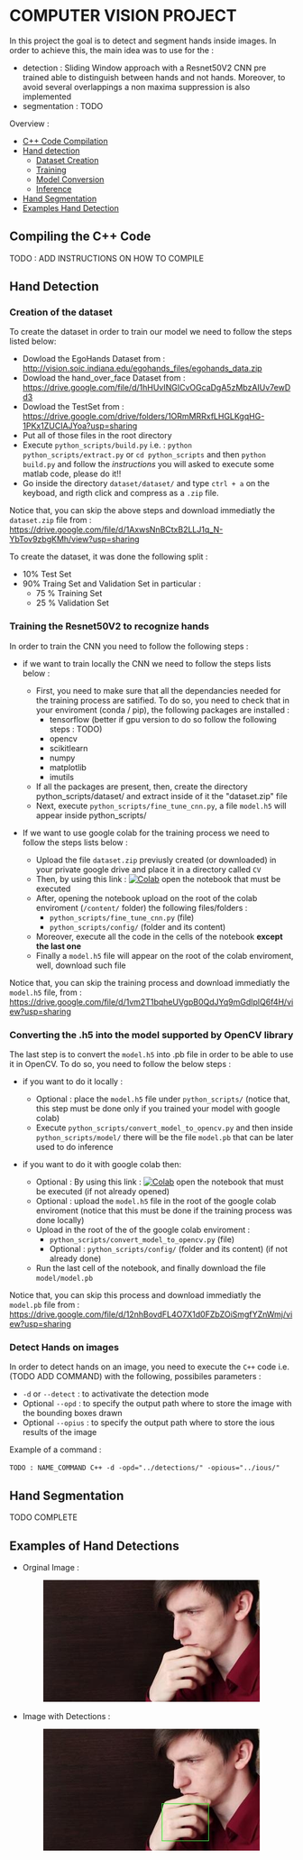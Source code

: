 # COMPUTER VISION PROJECT


In this project the goal is to detect and segment hands inside images.
In order to achieve this, the main idea was to use for the :

- detection : Sliding Window approach with a Resnet50V2 CNN pre trained able to distinguish between hands and not hands. Moreover, to avoid several overlappings a non maxima suppression is also implemented
- segmentation : TODO

Overview :
* [C++ Code Compilation](#-compiling-the-c-code)
* [Hand detection](#-hand-detection)
    * [Dataset Creation](#-creation-of-the-dataset)
    * [Training](#training-the-resnet50v2-to-recognize-hands)
    * [Model Conversion](#-converting-the-h5-into-the-model-supported-by-opencv-library)
    * [Inference](#-detect-hands-on-images)
* [Hand Segmentation](#-hand-segmentation)
* [Examples Hand Detection](#-examples-of-hand-detections)

## Compiling the C++ Code

TODO : ADD INSTRUCTIONS ON HOW TO COMPILE

## Hand Detection

### Creation of the dataset

To create the dataset in order to train our model we need to follow the steps listed below:
- Dowload the EgoHands Dataset from : http://vision.soic.indiana.edu/egohands_files/egohands_data.zip
- Dowload the hand_over_face Dataset from : https://drive.google.com/file/d/1hHUvINGICvOGcaDgA5zMbzAIUv7ewDd3
- Dowload the TestSet from : https://drive.google.com/drive/folders/1ORmMRRxfLHGLKgqHG-1PKx1ZUCIAJYoa?usp=sharing
- Put all of those files in the root directory 
- Execute `python_scripts/build.py` i.e. : `python python_scripts/extract.py` or `cd python_scripts` and then `python build.py` and follow the *instructions* you will asked to execute some matlab code, please do it!!
- Go inside the directory `dataset/dataset/` and type `ctrl + a` on the keyboad, and rigth click and compress as a `.zip` file.

Notice that, you can skip the above steps and download immediatly the `dataset.zip` file from : https://drive.google.com/file/d/1AxwsNnBCtxB2LLJ1q_N-YbTov9zbgKMh/view?usp=sharing

To create the dataset, it was done the following split :
 - 10% Test Set
 - 90% Traing Set and Validation Set in particular :
	- 75 % Training Set
	- 25 % Validation Set

### Training the Resnet50V2 to recognize hands

In order to train the CNN you need to follow the following steps : 

- if we want to train locally the CNN we need to follow the steps lists below :
	- First, you need to make sure that all the dependancies needed for the training process are satified. To do so, you need to check that in your enviroment (conda / pip), the following packages are installed :
	  - tensorflow (better if gpu version to do so follow the following steps : TODO)
	  - opencv
	  - scikitlearn
	  - numpy
	  - matplotlib
	  - imutils
	- If all the packages are present, then, create the directory python_scripts/dataset/ and extract inside of it the "dataset.zip" file
	- Next, execute `python_scripts/fine_tune_cnn.py`, a file `model.h5` will appear inside python_scripts/

- If we want to use google colab for the training process we need to follow the steps lists below : 
	- Upload the file `dataset.zip` previusly created (or downloaded) in your private google drive and place it in a directory called `CV`
	- Then, by using this link : [![Colab](https://colab.research.google.com/assets/colab-badge.svg)](https://colab.research.google.com/drive/1a7S4M3odeVacq8i811q8c8Aacna47eTq?usp=sharing)  open the notebook that must be executed
	- After, opening the notebook upload on the root of the colab enviroment (`/content/` folder) the following files/folders :
		- `python_scripts/fine_tune_cnn.py` (file)
		- `python_scripts/config/` (folder and its content)
	- Moreover, execute all the code in the cells of the notebook **except the last one**
	- Finally a `model.h5` file will appear on the root of the colab enviroment, well, download such file

Notice that, you can skip the training process and download immediatly the `model.h5` file, from : https://drive.google.com/file/d/1vm2T1bqheUVgpB0QdJYq9mGdIplQ6f4H/view?usp=sharing

### Converting the .h5 into the model supported by OpenCV library

The last step is to convert the `model.h5` into .pb file in order to be able to use it in OpenCV. To do so, you need to follow the below steps :

- if you want to do it locally :
	- Optional : place the `model.h5` file under `python_scripts/` (notice that, this step must be done only if you trained your model with google colab)
	- Execute `python_scripts/convert_model_to_opencv.py` and then inside `python_scripts/model/` there will be the file `model.pb` that can be later used to do inference

- if you want to do it with google colab then:
	- Optional : By using this link : [![Colab](https://colab.research.google.com/assets/colab-badge.svg)](https://colab.research.google.com/drive/1a7S4M3odeVacq8i811q8c8Aacna47eTq?usp=sharing) open the notebook that must be executed (if not already opened)
	- Optional : upload the `model.h5` file in the root of the google colab enviroment (notice that this must be done if the training process was done locally)
	- Upload in the root of the of the google colab enviroment :
		- `python_scripts/convert_model_to_opencv.py` (file)
		- Optional : `python_scripts/config/` (folder and its content) (if not already done)
	- Run the last cell of the notebook, and finally download the file `model/model.pb`

Notice that, you can skip this process and download immediatly the `model.pb` file from : https://drive.google.com/file/d/12nhBovdFL4O7X1d0FZbZOiSmgfYZnWmj/view?usp=sharing


### Detect Hands on images

In order to detect hands on an image, you need to execute the `C++` code i.e. (TODO ADD COMMAND) with the following, possibiles parameters :

- `-d` or `--detect` : to activativate the detection mode
- Optional `--opd` : to specify the output path where to store the image with the bounding boxes drawn
- Optional `--opius` : to specify the output path where to store the ious results of the image

Example of a command :

`TODO : NAME_COMMAND C++ -d -opd="../detections/" -opious="../ious/"`



## Hand Segmentation

TODO COMPLETE

## Examples of Hand Detections

- Orginal Image :

<p align="center">
  <img src="examples/28.jpg" />
</p>

- Image with Detections : 

<p align="center">
  <img src="examples/28_detections.jpg" />
</p>
